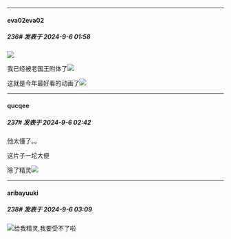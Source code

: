 ﻿
*****

####  eva02eva02  
##### 236#       发表于 2024-9-6 01:58

<img src="https://static.saraba1st.com/image/smiley/face2017/081.png" referrerpolicy="no-referrer">

我已经被老国王附体了<img src="https://static.saraba1st.com/image/smiley/face2017/125.png" referrerpolicy="no-referrer">

这就是今年最好看的动画了<img src="https://static.saraba1st.com/image/smiley/face2017/081.png" referrerpolicy="no-referrer">


*****

####  qucqee  
##### 237#       发表于 2024-9-6 02:42

他太懂了。。

这片子一坨大便 

除了精灵<img src="https://static.saraba1st.com/image/smiley/face2017/081.png" referrerpolicy="no-referrer">


*****

####  aribayuuki  
##### 238#       发表于 2024-9-6 03:09

<img src="https://static.saraba1st.com/image/smiley/face2017/081.png" referrerpolicy="no-referrer">给我精灵,我要受不了啦

